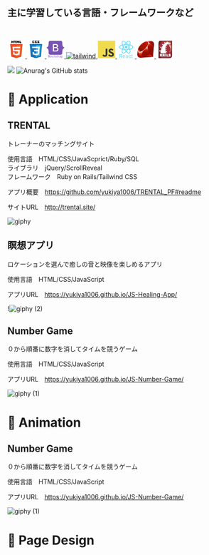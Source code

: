 ## 主に学習している言語・フレームワークなど
<br>
<p align="left">
  <a href="https://www.w3.org/html/" target="_blank" rel="noreferrer">
    <img src="https://raw.githubusercontent.com/devicons/devicon/master/icons/html5/html5-original-wordmark.svg" alt="html5" width="40" height="40"/>
  </a> 
  <a href="https://www.w3schools.com/css/" target="_blank" rel="noreferrer"> 
    <img src="https://raw.githubusercontent.com/devicons/devicon/master/icons/css3/css3-original-wordmark.svg" alt="css3" width="40" height="40"/> 
  </a>
  <a href="https://getbootstrap.com" target="_blank" rel="noreferrer">
    <img src="https://raw.githubusercontent.com/devicons/devicon/master/icons/bootstrap/bootstrap-plain-wordmark.svg" alt="bootstrap" width="40" height="40"/>
  </a>
  <a href="https://tailwindcss.com/" target="_blank" rel="noreferrer"> 
    <img src="https://www.vectorlogo.zone/logos/tailwindcss/tailwindcss-icon.svg" alt="tailwind" width="40" height="40"/> 
  </a> 
  <a href="https://developer.mozilla.org/en-US/docs/Web/JavaScript" target="_blank" rel="noreferrer"> 
    <img src="https://raw.githubusercontent.com/devicons/devicon/master/icons/javascript/javascript-original.svg" alt="javascript" width="40" height="40"/> 
  </a> 
  <a href="https://reactjs.org/" target="_blank" rel="noreferrer"> 
    <img src="https://raw.githubusercontent.com/devicons/devicon/master/icons/react/react-original-wordmark.svg" alt="react" width="40" height="40"/> 
  </a> 
  <a href="https://www.ruby-lang.org/en/" target="_blank" rel="noreferrer">
    <img src="https://raw.githubusercontent.com/devicons/devicon/master/icons/ruby/ruby-original.svg" alt="ruby" width="40" height="40"/> 
  </a> 
  <a href="https://rubyonrails.org" target="_blank" rel="noreferrer"> 
    <img src="https://raw.githubusercontent.com/devicons/devicon/master/icons/rails/rails-original-wordmark.svg" alt="rails" width="40" height="40"/>
  </a> 
 </p>

![](https://github-readme-stats.vercel.app/api/top-langs/?username=yukiya1006&layout=compact&theme=dracula)
![Anurag's GitHub stats](https://github-readme-stats.vercel.app/api?username=yukiya1006&=anuraghazra&theme=dark&show_icons=true)

# :tada: Application

## TRENTAL<br>

トレーナーのマッチングサイト

使用言語　HTML/CSS/JavaScprict/Ruby/SQL<br>
ライブラリ　jQuery/ScrollReveal<br>
フレームワーク　Ruby on Rails/Tailwind CSS

アプリ概要　https://github.com/yukiya1006/TRENTAL_PF#readme<br> 

サイトURL　http://trental.site/

![giphy](https://user-images.githubusercontent.com/96877368/167841420-2c128622-9a7c-4dda-87e7-6d9a203962f4.gif)



## 瞑想アプリ<br>

ロケーションを選んで癒しの音と映像を楽しめるアプリ

使用言語　HTML/CSS/JavaScript

アプリURL　https://yukiya1006.github.io/JS-Healing-App/

!![giphy (2)](https://user-images.githubusercontent.com/96877368/168256868-50cf4884-865b-4cad-9513-3550883281fd.gif)



## Number Game<br>

０から順番に数字を消してタイムを競うゲーム

使用言語　HTML/CSS/JavaScript

アプリURL　https://yukiya1006.github.io/JS-Number-Game/

![giphy (1)](https://user-images.githubusercontent.com/96877368/168252430-17d9845c-3463-4cd8-ad45-fd84d9241af5.gif)



# :tada: Animation

## Number Game<br>

０から順番に数字を消してタイムを競うゲーム

使用言語　HTML/CSS/JavaScript

アプリURL　https://yukiya1006.github.io/JS-Number-Game/

![giphy (1)](https://user-images.githubusercontent.com/96877368/168252430-17d9845c-3463-4cd8-ad45-fd84d9241af5.gif)

# :tada: Page Design
